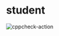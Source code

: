 # student

![cppcheck-action](https://github.com/99002671/student/workflows/cppcheck-action/badge.svg)
